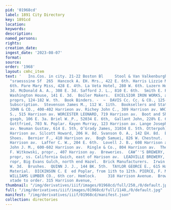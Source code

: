 ```yaml
---
pid: '01968cd'
label: 1891 City Directory
key: 1891cd
location: 
keywords: 
description: 
named_persons: 
rights: 
creation_date: 
ingest_date: '2023-08-07'
format: 
source: 
order: '1968'
layout: cmhc_item
text: '   Ins.Cos. in city. 21-22 Boston Bl     Stool & Van Valkenburgh 2oPscets st
  "sraesssine Sf  265  Hancock A. EH. Mrs., 422 E. 6th. Harris Lizzie Mrs., 415 E.
  6th. Pare Mary Miss, 428 E. 4th. La Veta Hotel, 280 W. 6th. Luzern House, 189 E.
  3d. McDonald A. A., 308 E. 3d. Safford J. L., 810 E. 6th.  Smith E. P., 300 E. 11th.
  Washington House, 141 E. 3d.  Boiler Makers.  EXCELSIOR IRON WORKS, ae Ryan & Co.,
  proprs, 124-182 W. th.  Book Binders. -  ~  DAVIS Cc. Cc. & CO., 125-127 E. 5th.  Books,
  Subscription.  Stevenson James M., 112 W. 1ith.  Booksellers and Stationers.  NOWLAND
  JOHN & CO., 400-402 Harrieon av. Richey John C., 309 Harrison av. WHIPPLE C. H.
  S., 515 Harrison av. WORCESTER LEONARD, 719 Harrison av.  Boot and Shoe Makers.  Brabyn_J
  gseph, 106 E. 3a. Briel W._P., 52034 E. 6th,  Gallant John, 228% E. 6th. Henning
  Gottfried, 703 N. Poplar. Kayen Murray, 123 Harrison av. Lange Joseph, 112 Harrison
  av. Neuman Gustav, 614 E. 5th, O’Grady James, 31034 E. 5th. Otterpoh] Henry, 105
  Harrison av. Silcott Howard, 206 H. 8d. Svanson O. A., 142 EH. 8d.  BUI  Boots and
  Shoes.  Bernier F., 410 Harrison av.  Bogh Samuei, 826 W. Chestnut.  Jones A., 415
  Harrison av.  Laffer C. W., 204 E. 6th.  Lovell J. B., 608 Harrison av.  McRobbie
  John J. M., 600-602 Harrison av.  Ringle & Co., 804 Harrison av.  The Famous, J.
  F. Witkowski, propr., 407 Harrison ay.  Breweries.  CAW’''S BREWERY, H. J. Gaw,
  propr, ss. California Guich, east of Harison av.  LEADVILLE BREWERY, Mack & Bausch
  ropr, Big Evans Gulch, north end Hazel.  Brick Manufacturers.  Irwin Jeremiah, 517
  W. 3d.  Brushes.  QUINN J. J., 144 BK. 5th.  TAYLOR GEORCE E., 615 Harrison av.  Building
  Material.  DICKINSON C. E  ed Poplar, from 1ith to 12th. PIERCE, F. M., 910 N. Hemlock.
  WILLIAMS LUMBER CO., 6th cor. Hemlock.     318 Harrison Avenue.  Brown & Morgan.
  xtade to order. 315 Harrison Avenue, '
thumbnail: "/img/derivatives/iiif/images/01968cd/full/250,/0/default.jpg"
full: "/img/derivatives/iiif/images/01968cd/full/1140,/0/default.jpg"
manifest: "/img/derivatives/iiif/01968cd/manifest.json"
collection: directories
---
```

